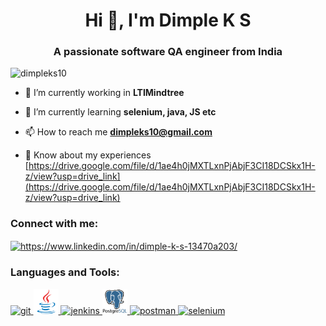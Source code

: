 <h1 align="center">Hi 👋, I'm Dimple K S</h1>
<h3 align="center">A passionate software QA engineer from India</h3>

<p align="left"> <img src="https://komarev.com/ghpvc/?username=dimpleks10&label=Profile%20views&color=0e75b6&style=flat" alt="dimpleks10" /> </p>

- 🔭 I’m currently working in **LTIMindtree**

- 🌱 I’m currently learning **selenium, java, JS etc**

- 📫 How to reach me **dimpleks10@gmail.com**

- 📄 Know about my experiences [https://drive.google.com/file/d/1ae4h0jMXTLxnPjAbjF3CI18DCSkx1H-z/view?usp=drive_link](https://drive.google.com/file/d/1ae4h0jMXTLxnPjAbjF3CI18DCSkx1H-z/view?usp=drive_link)

<h3 align="left">Connect with me:</h3>
<p align="left">
<a href="https://linkedin.com/in/https://www.linkedin.com/in/dimple-k-s-13470a203/" target="blank"><img align="center" src="https://raw.githubusercontent.com/rahuldkjain/github-profile-readme-generator/master/src/images/icons/Social/linked-in-alt.svg" alt="https://www.linkedin.com/in/dimple-k-s-13470a203/" height="30" width="40" /></a>
</p>

<h3 align="left">Languages and Tools:</h3>
<p align="left"> <a href="https://git-scm.com/" target="_blank" rel="noreferrer"> <img src="https://www.vectorlogo.zone/logos/git-scm/git-scm-icon.svg" alt="git" width="40" height="40"/> </a> <a href="https://www.java.com" target="_blank" rel="noreferrer"> <img src="https://raw.githubusercontent.com/devicons/devicon/master/icons/java/java-original.svg" alt="java" width="40" height="40"/> </a> <a href="https://www.jenkins.io" target="_blank" rel="noreferrer"> <img src="https://www.vectorlogo.zone/logos/jenkins/jenkins-icon.svg" alt="jenkins" width="40" height="40"/> </a> <a href="https://www.postgresql.org" target="_blank" rel="noreferrer"> <img src="https://raw.githubusercontent.com/devicons/devicon/master/icons/postgresql/postgresql-original-wordmark.svg" alt="postgresql" width="40" height="40"/> </a> <a href="https://postman.com" target="_blank" rel="noreferrer"> <img src="https://www.vectorlogo.zone/logos/getpostman/getpostman-icon.svg" alt="postman" width="40" height="40"/> </a> <a href="https://www.selenium.dev" target="_blank" rel="noreferrer"> <img src="https://raw.githubusercontent.com/detain/svg-logos/780f25886640cef088af994181646db2f6b1a3f8/svg/selenium-logo.svg" alt="selenium" width="40" height="40"/> </a> </p>
